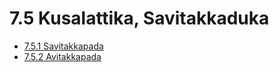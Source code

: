 # 7.5 Kusalattika, Savitakkaduka

* [7.5.1 Savitakkapada](7.5/7.5.1.md)
* [7.5.2 Avitakkapada](7.5/7.5.2.md)
